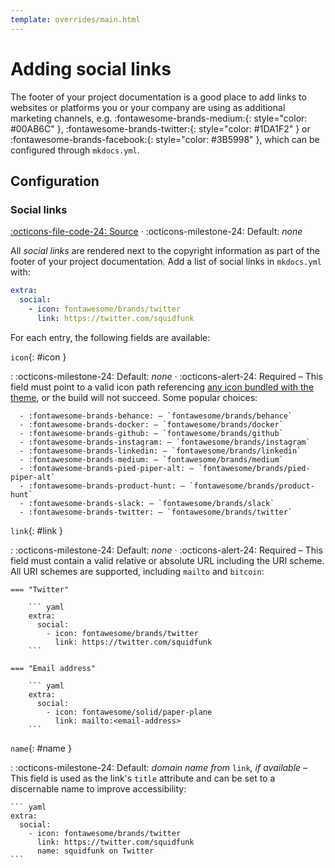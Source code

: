 ```yaml
---
template: overrides/main.html
---
```


# Adding social links

The footer of your project documentation is a good place to add links to
websites or platforms you or your company are using as additional marketing 
channels, e.g. :fontawesome-brands-medium:{: style="color: #00AB6C" },
:fontawesome-brands-twitter:{: style="color: #1DA1F2" } or
:fontawesome-brands-facebook:{: style="color: #3B5998" }, which can be
configured through `mkdocs.yml`.

## Configuration

### Social links

[:octicons-file-code-24: Source][1] · 
:octicons-milestone-24: Default: _none_

All _social links_ are rendered next to the copyright information as part of the 
footer of your project documentation. Add a list of social links in `mkdocs.yml` 
with:

``` yaml
extra:
  social:
    - icon: fontawesome/brands/twitter
      link: https://twitter.com/squidfunk
```

For each entry, the following fields are available:

`icon`{: #icon }

:     :octicons-milestone-24: Default: _none_ · :octicons-alert-24: Required –
      This field must point to a valid icon path referencing [any icon bundled 
      with the theme][2], or the build will not succeed. Some popular choices:

      - :fontawesome-brands-behance: – `fontawesome/brands/behance`
      - :fontawesome-brands-docker: – `fontawesome/brands/docker`
      - :fontawesome-brands-github: – `fontawesome/brands/github`
      - :fontawesome-brands-instagram: – `fontawesome/brands/instagram`
      - :fontawesome-brands-linkedin: – `fontawesome/brands/linkedin`
      - :fontawesome-brands-medium: – `fontawesome/brands/medium`
      - :fontawesome-brands-pied-piper-alt: – `fontawesome/brands/pied-piper-alt`
      - :fontawesome-brands-product-hunt: – `fontawesome/brands/product-hunt`
      - :fontawesome-brands-slack: – `fontawesome/brands/slack`
      - :fontawesome-brands-twitter: – `fontawesome/brands/twitter`

  [1]: https://github.com/squidfunk/mkdocs-material/blob/master/src/partials/social.html
  [2]: https://github.com/squidfunk/mkdocs-material/tree/master/material/.icons

`link`{: #link }

:   :octicons-milestone-24: Default: _none_ · :octicons-alert-24: Required –
    This field must contain a valid relative or absolute URL including the URI 
    scheme. All URI schemes are supported, including `mailto` and `bitcoin`:

    === "Twitter"

        ``` yaml
        extra:
          social:
            - icon: fontawesome/brands/twitter
              link: https://twitter.com/squidfunk
        ```

    === "Email address"

        ``` yaml
        extra:
          social:
            - icon: fontawesome/solid/paper-plane
              link: mailto:<email-address>
        ```

`name`{: #name }

:   :octicons-milestone-24: Default: _domain name from_ `link`_, if available_ –
    This field is used as the link's `title` attribute and can be set to a 
    discernable name to improve accessibility:

    ``` yaml
    extra:
      social:
        - icon: fontawesome/brands/twitter
          link: https://twitter.com/squidfunk
          name: squidfunk on Twitter
    ```
